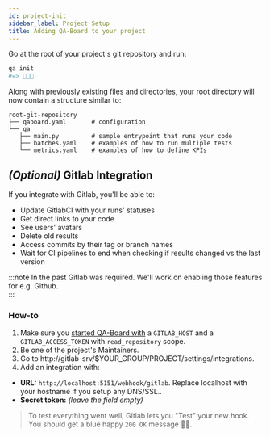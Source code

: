 ```yaml
---
id: project-init
sidebar_label: Project Setup
title: Adding QA-Board to your project
---
```


Go at the root of your project's git repository and run:

```bash
qa init
#=> 🎉🎉🎉
```

Along with previously existing files and directories, your root directory will now contain a structure similar to:

```
root-git-repository
├── qaboard.yaml       # configuration
└── qa
   ├── main.py         # sample entrypoint that runs your code
   ├── batches.yaml    # examples of how to run multiple tests
   └── metrics.yaml    # examples of how to define KPIs
```


## *(Optional)* Gitlab Integration
If you integrate with Gitlab, you'll be able to:
- Update GitlabCI with your runs' statuses
- Get direct links to your code
- See users' avatars
- Delete old results
- Access commits by their tag or branch names
- Wait for CI pipelines to end when checking if results changed vs the last version

:::note
In the past Gitlab was required. We'll work on enabling those features for e.g. Github.  
:::

### How-to
1. Make sure you [started QA-Board with](/docs/deploy) a `GITLAB_HOST` and a `GITLAB_ACCESS_TOKEN` with `read_repository` scope.
2. Be one of the project's Maintainers.
3. Go to http://gitlab-srv/$YOUR_GROUP/PROJECT/settings/integrations.
4. Add an integration with:
  * __URL:__ `http://localhost:5151/webhook/gitlab`. Replace localhost with your hostname if you setup any DNS/SSL..
  * __Secret token:__ *(leave the field empty)*

> To test everything went well, Gitlab lets you "Test" your new hook. You should get a blue happy `200 OK` message  🔵🎉.
